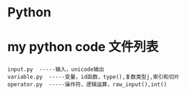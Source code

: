 Python
======

my python code
文件列表
======
###
	input.py  -----输入，unicode输出
	variable.py  -----变量，id函数，type(),复数类型j,索引和切片
	operator.py  -----操作符，逻辑运算，raw_input(),int()
